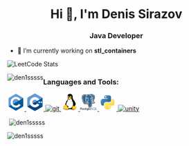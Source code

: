 <h1 align="center">Hi 👋, I'm Denis Sirazov</h1>
<h3 align="center">Java Developer</h3>

- 🔭 I’m currently working on **stl_containers**

![LeetCode Stats](https://leetcard.jacoblin.cool/dshirely?theme=dark&font=Nunito%20Sans)

<p><img align="left" src="https://github-readme-stats.vercel.app/api/top-langs?username=den1sssss&show_icons=true&theme=dark&locale=en&layout=compact" alt="den1sssss" /></p>

<h3 align="left">Languages and Tools:</h3>
<p align="left"> <a href="https://www.cprogramming.com/" target="_blank" rel="noreferrer"> <img src="https://raw.githubusercontent.com/devicons/devicon/master/icons/c/c-original.svg" alt="c" width="40" height="40"/> </a> <a href="https://www.w3schools.com/cpp/" target="_blank" rel="noreferrer"> <img src="https://raw.githubusercontent.com/devicons/devicon/master/icons/cplusplus/cplusplus-original.svg" alt="cplusplus" width="40" height="40"/> </a> <a href="https://git-scm.com/" target="_blank" rel="noreferrer"> <img src="https://www.vectorlogo.zone/logos/git-scm/git-scm-icon.svg" alt="git" width="40" height="40"/> </a> <a href="https://www.linux.org/" target="_blank" rel="noreferrer"> <img src="https://raw.githubusercontent.com/devicons/devicon/master/icons/linux/linux-original.svg" alt="linux" width="40" height="40"/> </a> <a href="https://www.postgresql.org" target="_blank" rel="noreferrer"> <img src="https://raw.githubusercontent.com/devicons/devicon/master/icons/postgresql/postgresql-original-wordmark.svg" alt="postgresql" width="40" height="40"/> </a> <a href="https://www.python.org" target="_blank" rel="noreferrer"> <img src="https://raw.githubusercontent.com/devicons/devicon/master/icons/python/python-original.svg" alt="python" width="40" height="40"/> </a> <a href="https://unity.com/" target="_blank" rel="noreferrer"> <img src="https://www.vectorlogo.zone/logos/unity3d/unity3d-icon.svg" alt="unity" width="40" height="40"/> </a> </p>

<p>&nbsp;<img align="center" src="https://github-readme-stats.vercel.app/api?username=den1sssss&show_icons=true&theme=dark&locale=en" alt="den1sssss" /></p>

<p align="left"> <img src="https://komarev.com/ghpvc/?username=den1sssss&label=Profile%20views&color=0e75b6&style=flat" alt="den1sssss" /> </p>

